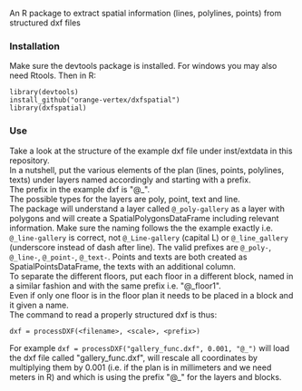 An R package to extract spatial information (lines, polylines, points) from structured dxf files

### Installation

Make sure the devtools package is installed. For windows you may also need Rtools. Then in R:

```{r}
library(devtools)
install_github("orange-vertex/dxfspatial")
library(dxfspatial)
```

### Use
Take a look at the structure of the example dxf file under inst/extdata in this repository.  
In a nutshell, put the various elements of the plan (lines, points, polylines, texts) under layers named accordingly and starting with a prefix.  
The prefix in the example dxf is "@_".  
The possible types for the layers are poly, point, text and line.  
The package will understand a layer called `@_poly-gallery` as a layer with polygons and will create a SpatialPolygonsDataFrame including relevant information. Make sure the naming follows the the example exactly i.e. `@_line-gallery` is correct, not `@_Line-gallery` (capital L) or `@_line_gallery` (underscore instead of dash after line). The valid prefixes are `@_poly-`, `@_line-`, `@_point-`, `@_text-`.
Points and texts are both created as SpatialPointsDataFrame, the texts with an additional column.  
To separate the different floors, put each floor in a different block, named in a similar fashion and with the same prefix i.e. "@_floor1".  
Even if only one floor is in the floor plan it needs to be placed in a block and it given a name.  
The command to read a properly structured dxf is thus:  

```{r}
dxf = processDXF(<filename>, <scale>, <prefix>)
```
For example `dxf = processDXF("gallery_func.dxf", 0.001, "@_")` will load the dxf file called "gallery_func.dxf", will rescale all coordinates by multiplying them by 0.001 (i.e. if the plan is in millimeters and we need meters in R) and which is using the prefix "@_" for the layers and blocks.
